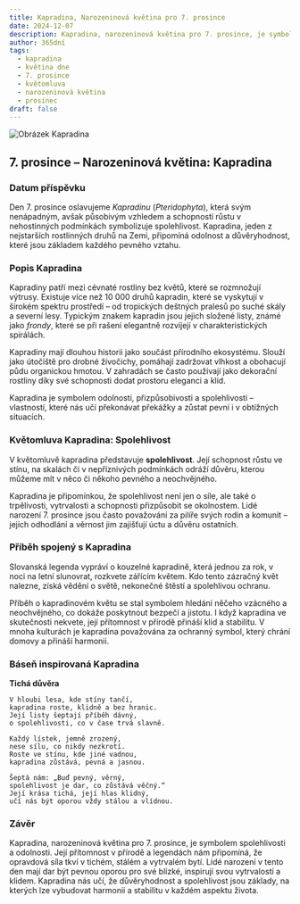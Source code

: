 ```yaml
---
title: Kapradina, Narozeninová květina pro 7. prosince
date: 2024-12-07
description: Kapradina, narozeninová květina pro 7. prosince, je symbolem Spolehlivost. Objevte její jedinečný význam, fascinující příběhy a poezii, která oslavuje její krásu.
author: 365dní
tags:
  - kapradina
  - květina dne
  - 7. prosince
  - květomluva
  - narozeninová květina
  - prosinec
draft: false
---
```


![Obrázek Kapradina](https://cdn.pixabay.com/photo/2019/05/06/19/13/green-4183977_640.jpg#center)


## 7. prosince – Narozeninová květina: Kapradina

### Datum příspěvku

Den 7. prosince oslavujeme _Kapradinu_ (_Pteridophyta_), která svým nenápadným, avšak působivým vzhledem a schopností růstu v nehostinných podmínkách symbolizuje spolehlivost. Kapradina, jeden z nejstarších rostlinných druhů na Zemi, připomíná odolnost a důvěryhodnost, které jsou základem každého pevného vztahu.

### Popis Kapradina

Kapradiny patří mezi cévnaté rostliny bez květů, které se rozmnožují výtrusy. Existuje více než 10 000 druhů kapradin, které se vyskytují v širokém spektru prostředí – od tropických deštných pralesů po suché skály a severní lesy. Typickým znakem kapradin jsou jejich složené listy, známé jako _frondy_, které se při rašení elegantně rozvíjejí v charakteristických spirálách.

Kapradiny mají dlouhou historii jako součást přírodního ekosystému. Slouží jako útočiště pro drobné živočichy, pomáhají zadržovat vlhkost a obohacují půdu organickou hmotou. V zahradách se často používají jako dekorační rostliny díky své schopnosti dodat prostoru eleganci a klid.

Kapradina je symbolem odolnosti, přizpůsobivosti a spolehlivosti – vlastností, které nás učí překonávat překážky a zůstat pevní i v obtížných situacích.

### Květomluva Kapradina: Spolehlivost

V květomluvě kapradina představuje **spolehlivost**. Její schopnost růstu ve stínu, na skalách či v nepříznivých podmínkách odráží důvěru, kterou můžeme mít v něco či někoho pevného a neochvějného.

Kapradina je připomínkou, že spolehlivost není jen o síle, ale také o trpělivosti, vytrvalosti a schopnosti přizpůsobit se okolnostem. Lidé narození 7. prosince jsou často považováni za pilíře svých rodin a komunit – jejich odhodlání a věrnost jim zajišťují úctu a důvěru ostatních.

### Příběh spojený s Kapradina

Slovanská legenda vypráví o kouzelné kapradině, která jednou za rok, v noci na letní slunovrat, rozkvete zářícím květem. Kdo tento zázračný květ nalezne, získá vědění o světě, nekonečné štěstí a spolehlivou ochranu.

Příběh o kapradinovém květu se stal symbolem hledání něčeho vzácného a neochvějného, co dokáže poskytnout bezpečí a jistotu. I když kapradina ve skutečnosti nekvete, její přítomnost v přírodě přináší klid a stabilitu. V mnoha kulturách je kapradina považována za ochranný symbol, který chrání domovy a přináší harmonii.

### Báseň inspirovaná Kapradina

**Tichá důvěra**

```
V hloubi lesa, kde stíny tančí,  
kapradina roste, klidně a bez hranic.  
Její listy šeptají příběh dávný,  
o spolehlivosti, co v čase trvá slavně.  

Každý lístek, jemně zrozený,  
nese sílu, co nikdy nezkrotí.  
Roste ve stínu, kde jiné vadnou,  
kapradina zůstává, pevná a jasnou.  

Šeptá nám: „Buď pevný, věrný,  
spolehlivost je dar, co zůstává věčný.“  
Její krása tichá, její hlas klidný,  
učí nás být oporou vždy stálou a vlídnou.  
```

### Závěr

Kapradina, narozeninová květina pro 7. prosince, je symbolem spolehlivosti a odolnosti. Její přítomnost v přírodě a legendách nám připomíná, že opravdová síla tkví v tichém, stálém a vytrvalém bytí. Lidé narození v tento den mají dar být pevnou oporou pro své blízké, inspirují svou vytrvalostí a klidem. Kapradina nás učí, že důvěryhodnost a spolehlivost jsou základy, na kterých lze vybudovat harmonii a stabilitu v každém aspektu života.